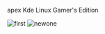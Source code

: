 apex Kde Linux Gamer's Edition

![first](https://github.com/user-attachments/assets/21a898a6-1e51-4aa3-be5e-86849b4da652)
![newone](https://github.com/user-attachments/assets/0bf5a426-defe-4968-8ad6-f7e08f1586af)
